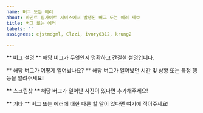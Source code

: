 ```yaml
---
name: 버그 또는 에러
about: 바인트 팀사이트 서비스에서 발생된 버그 또는 에러 제보
title: 버그 또는 에러
labels: ''
assignees: cjstmdgml, Clzzi, ivory0312, krung2

---
```


** 버그 설명 **
해당 버그가 무엇인지 명확하고 간결한 설명입니다.

** 해당 버그가 어떻게 일어났나요? **
해당 버그가 일어났던 시간 및 상황 또는 특정 행동을 알려주세요!

** 스크린샷 **
해당 버그가 일어난 사진이 있다면 추가해주세요!

** 기타 **
버그 또는 에러에 대한 다른 할 말이 있다면 여기에 적어주세요!
